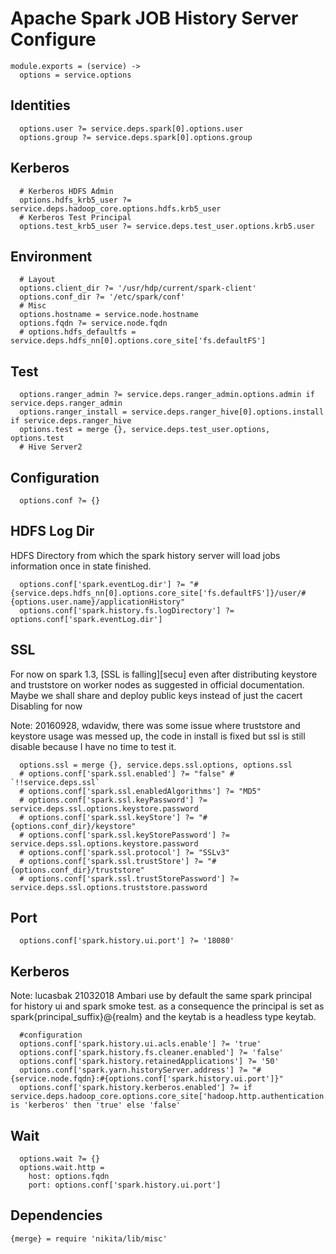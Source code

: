 
# Apache Spark JOB History Server Configure

    module.exports = (service) ->
      options = service.options

## Identities

      options.user ?= service.deps.spark[0].options.user
      options.group ?= service.deps.spark[0].options.group

## Kerberos

      # Kerberos HDFS Admin
      options.hdfs_krb5_user ?= service.deps.hadoop_core.options.hdfs.krb5_user
      # Kerberos Test Principal
      options.test_krb5_user ?= service.deps.test_user.options.krb5.user

## Environment

      # Layout
      options.client_dir ?= '/usr/hdp/current/spark-client'
      options.conf_dir ?= '/etc/spark/conf'
      # Misc
      options.hostname = service.node.hostname
      options.fqdn ?= service.node.fqdn
      # options.hdfs_defaultfs = service.deps.hdfs_nn[0].options.core_site['fs.defaultFS']

## Test

      options.ranger_admin ?= service.deps.ranger_admin.options.admin if service.deps.ranger_admin
      options.ranger_install = service.deps.ranger_hive[0].options.install if service.deps.ranger_hive
      options.test = merge {}, service.deps.test_user.options, options.test
      # Hive Server2

## Configuration

      options.conf ?= {}

## HDFS Log Dir
HDFS Directory from which the spark history server will load jobs information once in state finished.

      options.conf['spark.eventLog.dir'] ?= "#{service.deps.hdfs_nn[0].options.core_site['fs.defaultFS']}/user/#{options.user.name}/applicationHistory"
      options.conf['spark.history.fs.logDirectory'] ?= options.conf['spark.eventLog.dir']
## SSL

For now on spark 1.3, [SSL is falling][secu] even after distributing keystore
and truststore on worker nodes as suggested in official documentation.
Maybe we shall share and deploy public keys instead of just the cacert
Disabling for now 

Note: 20160928, wdavidw, there was some issue where truststore and keystore
usage was messed up, the code in install is fixed but ssl is still disable because
I have no time to test it.

      options.ssl = merge {}, service.deps.ssl.options, options.ssl
      # options.conf['spark.ssl.enabled'] ?= "false" # `!!service.deps.ssl`
      # options.conf['spark.ssl.enabledAlgorithms'] ?= "MD5"
      # options.conf['spark.ssl.keyPassword'] ?= service.deps.ssl.options.keystore.password
      # options.conf['spark.ssl.keyStore'] ?= "#{options.conf_dir}/keystore"
      # options.conf['spark.ssl.keyStorePassword'] ?= service.deps.ssl.options.keystore.password
      # options.conf['spark.ssl.protocol'] ?= "SSLv3"
      # options.conf['spark.ssl.trustStore'] ?= "#{options.conf_dir}/truststore"
      # options.conf['spark.ssl.trustStorePassword'] ?= service.deps.ssl.options.truststore.password

## Port

      options.conf['spark.history.ui.port'] ?= '18080'

## Kerberos
Note: lucasbak 21032018
Ambari  use by default the same spark principal for history ui and spark smoke test.
as a consequence the principal is set as spark{principal_suffix}@{realm} and the keytab
is a headless type keytab.

      #configuration
      options.conf['spark.history.ui.acls.enable'] ?= 'true'
      options.conf['spark.history.fs.cleaner.enabled'] ?= 'false'
      options.conf['spark.history.retainedApplications'] ?= '50'
      options.conf['spark.yarn.historyServer.address'] ?= "#{service.node.fqdn}:#{options.conf['spark.history.ui.port']}"
      options.conf['spark.history.kerberos.enabled'] ?= if service.deps.hadoop_core.options.core_site['hadoop.http.authentication.type'] is 'kerberos' then 'true' else 'false'
      
## Wait

      options.wait ?= {}
      options.wait.http =
        host: options.fqdn
        port: options.conf['spark.history.ui.port']
        
## Dependencies

    {merge} = require 'nikita/lib/misc'
